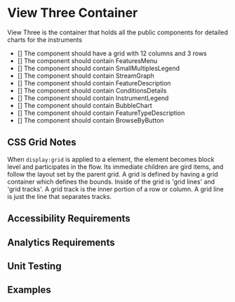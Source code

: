 # View Three Container

View Three is the container that holds all the public components for detailed charts for the instruments

* [] The component should have a grid with 12 columns and 3 rows
* [] The component should contain FeaturesMenu
* [] The component should contain SmallMultiplesLegend
* [] The component should contain StreamGraph 
* [] The component should contain FeatureDescription 
* [] The component should contain ConditionsDetails
* [] The component should contain InstrumentLegend
* [] The component should contain BubbleChart
* [] The component should contain FeatureTypeDescription
* [] The component should contain BrowseByButton 

## CSS Grid Notes

When `display:grid` is applied to a element, the element becomes block level and participates in the 
flow. Its immediate children are gird items, and follow the layout set by the parent grid.
A grid is defined by having a grid container which defines the bounds. Inside of the grid is 
'grid lines' and 'grid tracks'. A grid track is the inner portion of a row or column. 
A grid line is just the line that separates tracks.

## Accessibility Requirements


## Analytics Requirements


## Unit Testing


## Examples
